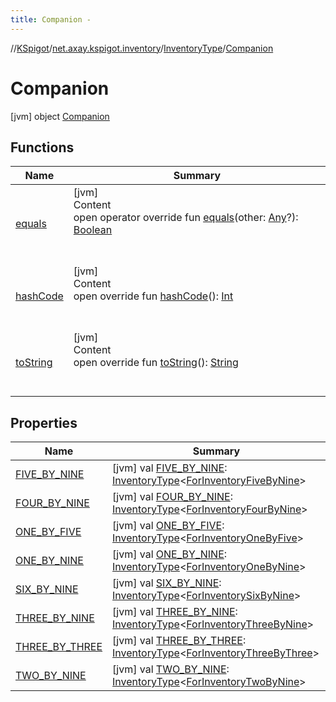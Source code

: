 ```yaml
---
title: Companion -
---
```

//[KSpigot](../../../index.md)/[net.axay.kspigot.inventory](../../index.md)/[InventoryType](../index.md)/[Companion](index.md)



# Companion  
 [jvm] object [Companion](index.md)   


## Functions  
  
|  Name|  Summary| 
|---|---|
| [equals](../../../net.axay.kspigot.utils/-registerable-command/index.md#kotlin/Any/equals/#kotlin.Any?/PointingToDeclaration/)| [jvm]  <br>Content  <br>open operator override fun [equals](../../../net.axay.kspigot.utils/-registerable-command/index.md#kotlin/Any/equals/#kotlin.Any?/PointingToDeclaration/)(other: [Any](https://kotlinlang.org/api/latest/jvm/stdlib/kotlin/-any/index.html)?): [Boolean](https://kotlinlang.org/api/latest/jvm/stdlib/kotlin/-boolean/index.html)  <br><br><br>
| [hashCode](../../../net.axay.kspigot.utils/-registerable-command/index.md#kotlin/Any/hashCode/#/PointingToDeclaration/)| [jvm]  <br>Content  <br>open override fun [hashCode](../../../net.axay.kspigot.utils/-registerable-command/index.md#kotlin/Any/hashCode/#/PointingToDeclaration/)(): [Int](https://kotlinlang.org/api/latest/jvm/stdlib/kotlin/-int/index.html)  <br><br><br>
| [toString](../../../net.axay.kspigot.utils/-registerable-command/index.md#kotlin/Any/toString/#/PointingToDeclaration/)| [jvm]  <br>Content  <br>open override fun [toString](../../../net.axay.kspigot.utils/-registerable-command/index.md#kotlin/Any/toString/#/PointingToDeclaration/)(): [String](https://kotlinlang.org/api/latest/jvm/stdlib/kotlin/-string/index.html)  <br><br><br>


## Properties  
  
|  Name|  Summary| 
|---|---|
| [FIVE_BY_NINE](index.md#net.axay.kspigot.inventory/InventoryType.Companion/FIVE_BY_NINE/#/PointingToDeclaration/)|  [jvm] val [FIVE_BY_NINE](index.md#net.axay.kspigot.inventory/InventoryType.Companion/FIVE_BY_NINE/#/PointingToDeclaration/): [InventoryType](../index.md)<[ForInventoryFiveByNine](../../-for-inventory-five-by-nine/index.md)>   <br>
| [FOUR_BY_NINE](index.md#net.axay.kspigot.inventory/InventoryType.Companion/FOUR_BY_NINE/#/PointingToDeclaration/)|  [jvm] val [FOUR_BY_NINE](index.md#net.axay.kspigot.inventory/InventoryType.Companion/FOUR_BY_NINE/#/PointingToDeclaration/): [InventoryType](../index.md)<[ForInventoryFourByNine](../../-for-inventory-four-by-nine/index.md)>   <br>
| [ONE_BY_FIVE](index.md#net.axay.kspigot.inventory/InventoryType.Companion/ONE_BY_FIVE/#/PointingToDeclaration/)|  [jvm] val [ONE_BY_FIVE](index.md#net.axay.kspigot.inventory/InventoryType.Companion/ONE_BY_FIVE/#/PointingToDeclaration/): [InventoryType](../index.md)<[ForInventoryOneByFive](../../-for-inventory-one-by-five/index.md)>   <br>
| [ONE_BY_NINE](index.md#net.axay.kspigot.inventory/InventoryType.Companion/ONE_BY_NINE/#/PointingToDeclaration/)|  [jvm] val [ONE_BY_NINE](index.md#net.axay.kspigot.inventory/InventoryType.Companion/ONE_BY_NINE/#/PointingToDeclaration/): [InventoryType](../index.md)<[ForInventoryOneByNine](../../-for-inventory-one-by-nine/index.md)>   <br>
| [SIX_BY_NINE](index.md#net.axay.kspigot.inventory/InventoryType.Companion/SIX_BY_NINE/#/PointingToDeclaration/)|  [jvm] val [SIX_BY_NINE](index.md#net.axay.kspigot.inventory/InventoryType.Companion/SIX_BY_NINE/#/PointingToDeclaration/): [InventoryType](../index.md)<[ForInventorySixByNine](../../-for-inventory-six-by-nine/index.md)>   <br>
| [THREE_BY_NINE](index.md#net.axay.kspigot.inventory/InventoryType.Companion/THREE_BY_NINE/#/PointingToDeclaration/)|  [jvm] val [THREE_BY_NINE](index.md#net.axay.kspigot.inventory/InventoryType.Companion/THREE_BY_NINE/#/PointingToDeclaration/): [InventoryType](../index.md)<[ForInventoryThreeByNine](../../-for-inventory-three-by-nine/index.md)>   <br>
| [THREE_BY_THREE](index.md#net.axay.kspigot.inventory/InventoryType.Companion/THREE_BY_THREE/#/PointingToDeclaration/)|  [jvm] val [THREE_BY_THREE](index.md#net.axay.kspigot.inventory/InventoryType.Companion/THREE_BY_THREE/#/PointingToDeclaration/): [InventoryType](../index.md)<[ForInventoryThreeByThree](../../-for-inventory-three-by-three/index.md)>   <br>
| [TWO_BY_NINE](index.md#net.axay.kspigot.inventory/InventoryType.Companion/TWO_BY_NINE/#/PointingToDeclaration/)|  [jvm] val [TWO_BY_NINE](index.md#net.axay.kspigot.inventory/InventoryType.Companion/TWO_BY_NINE/#/PointingToDeclaration/): [InventoryType](../index.md)<[ForInventoryTwoByNine](../../-for-inventory-two-by-nine/index.md)>   <br>

